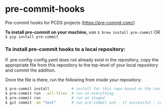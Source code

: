 # pre-commit-hooks
Pre-commit hooks for PCDS projects (https://pre-commit.com/)


**To install pre-commit on your machine,** use `$ brew install pre-commit` 
OR `$ pip install pre-commit`


### To install pre-commit hooks to a local repository:

If .pre-config-config.yaml does not already exist in the repository, copy
the appropriate file from this repository to the top-level of your local
repository and commit the addition.

Once the file is there, run the following from inside your repository:
```bash
$ pre-commit install          # install for this repo based on the config
$ pre-commit run --all-files  # run on everything
$ pre-commit run              # run on staged
$ git commit -am "test"       # run pre-commit and - if successful - commit
```
